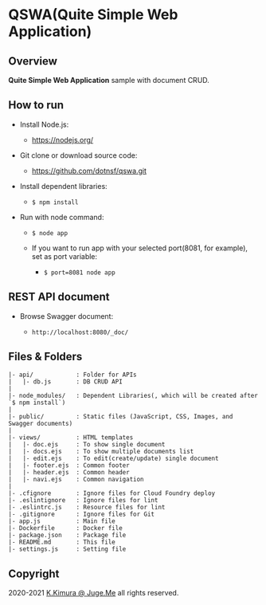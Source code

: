 # QSWA(Quite Simple Web Application)

## Overview

**Quite Simple Web Application** sample with document CRUD.


## How to run

- Install Node.js:

  - https://nodejs.org/

- Git clone or download source code:

  - https://github.com/dotnsf/qswa.git

- Install dependent libraries:

  - `$ npm install`

- Run with node command:

  - `$ node app`

  - If you want to run app with your selected port(8081, for example), set as port variable:

    - `$ port=8081 node app`


## REST API document

- Browse Swagger document:

  - `http://localhost:8080/_doc/`


## Files & Folders

```
|- api/            : Folder for APIs
|   |- db.js       : DB CRUD API
|
|- node_modules/   : Dependent Libraries(, which will be created after `$ npm install`)
|
|- public/         : Static files (JavaScript, CSS, Images, and Swagger documents)
|
|- views/          : HTML templates
|   |- doc.ejs     : To show single document
|   |- docs.ejs    : To show multiple documents list
|   |- edit.ejs    : To edit(create/update) single document
|   |- footer.ejs  : Common footer
|   |- header.ejs  : Common header
|   |- navi.ejs    : Common navigation
|
|- .cfignore       : Ignore files for Cloud Foundry deploy
|- .eslintignore   : Ignore files for lint
|- .eslintrc.js    : Resource files for lint
|- .gitignore      : Ignore files for Git
|- app.js          : Main file
|- Dockerfile      : Docker file
|- package.json    : Package file
|- README.md       : This file
|- settings.js     : Setting file

```

## Copyright

2020-2021 [K.Kimura @ Juge.Me](https://github.com/dotnsf) all rights reserved.
